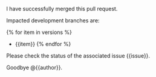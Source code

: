 I have successfully merged this pull request.

Impacted development branches are:

{% for item in versions %}
* {{item}}
{% endfor %}

Please check the status of the associated issue {{issue}}.

Goodbye @{{author}}.
